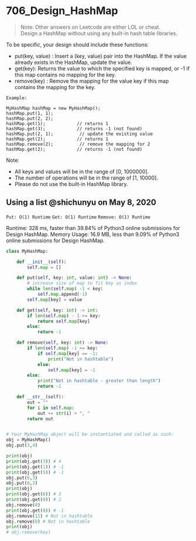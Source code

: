 # 706_Design_HashMap
> Note: Other answers on Leetcode are either LOL or cheat.  
Design a HashMap without using any built-in hash table libraries.

To be specific, your design should include these functions:

* put(key, value) : Insert a (key, value) pair into the HashMap. If the value already exists in the HashMap, update the value.
* get(key): Returns the value to which the specified key is mapped, or -1 if this map contains no mapping for the key.
* remove(key) : Remove the mapping for the value key if this map contains the mapping for the key.

```text
Example:

MyHashMap hashMap = new MyHashMap();
hashMap.put(1, 1);          
hashMap.put(2, 2);         
hashMap.get(1);            // returns 1
hashMap.get(3);            // returns -1 (not found)
hashMap.put(2, 1);          // update the existing value
hashMap.get(2);            // returns 1 
hashMap.remove(2);          // remove the mapping for 2
hashMap.get(2);            // returns -1 (not found)
```

Note:

* All keys and values will be in the range of [0, 1000000].
* The number of operations will be in the range of [1, 10000].
* Please do not use the built-in HashMap library.

## Using a list @shichunyu on May 8, 2020
`Put: O(1) Runtime` `Get: O(1) Runtime` `Remove: O(1) Runtime`

Runtime: 328 ms, faster than 39.84% of Python3 online submissions for Design HashMap. Memory Usage: 16.9 MB, less than 9.09% of Python3 online submissions for Design HashMap.

```python
class MyHashMap:

    def __init__(self):
        self.map = []

    def put(self, key: int, value: int) -> None:
        # increase size of map to fit key as index
        while len(self.map) -1 < key:
            self.map.append(-1)
        self.map[key] = value

    def get(self, key: int) -> int:
        if len(self.map) - 1 >= key:
            return self.map[key]
        else:
            return -1

    def remove(self, key: int) -> None:
        if len(self.map) -1 >= key:
            if self.map[key] == -1:
                print("Not in hashtable")
            else:
                self.map[key] = -1
        else:
            print("Not in hashtable - greater than length")
            return -1

    def __str__(self):
        out = ""
        for i in self.map:
            out += str(i) + ", "
        return out


# Your MyHashMap object will be instantiated and called as such:
obj = MyHashMap()
obj.put(3,4)

print(obj)
print(obj.get(3)) # 4
print(obj.get(1)) # -1
print(obj.get(5)) # -1
obj.put(6,3)
obj.put(0,2)
print(obj)
print(obj.get(6)) # 3
print(obj.get(0)) # 2
obj.remove(0)
print(obj.get(0)) # -1
obj.remove(11) # Not in hashtable
obj.remove(0) # Not in hashtable
print(obj)
# obj.remove(key)
```

